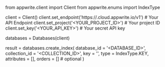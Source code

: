 from appwrite.client import Client
from appwrite.enums import IndexType

client = Client()
client.set_endpoint('https://<REGION>.cloud.appwrite.io/v1') # Your API Endpoint
client.set_project('<YOUR_PROJECT_ID>') # Your project ID
client.set_key('<YOUR_API_KEY>') # Your secret API key

databases = Databases(client)

result = databases.create_index(
    database_id = '<DATABASE_ID>',
    collection_id = '<COLLECTION_ID>',
    key = '',
    type = IndexType.KEY,
    attributes = [],
    orders = [] # optional
)
